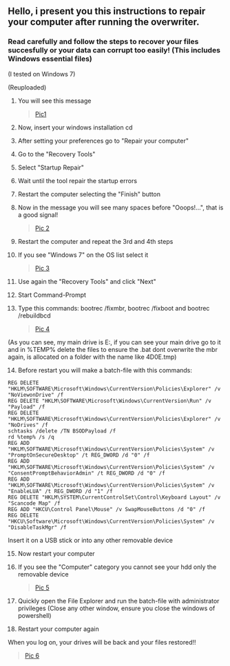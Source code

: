 ## Hello, i present you this instructions to repair your computer after running the overwriter.
### Read carefully and follow the steps to recover your files succesfully or your data can corrupt too easily! (This includes Windows essential files)
(I tested on Windows 7)

(Reuploaded)

1. You will see this message <blockquote class="imgur-embed-pub" lang="en" data-id="a/dUUHp0P"  ><a href="//imgur.com/a/dUUHp0P">Pic1</a></blockquote>

2. Now, insert your windows installation cd

3. After setting your preferences go to "Repair your computer"

4. Go to the "Recovery Tools"

5. Select "Startup Repair"

6. Wait until the tool repair the startup errors

7. Restart the computer selecting the "Finish" button

8. Now in the message you will see many spaces before "Ooops!...", that is a good signal! <blockquote class="imgur-embed-pub" lang="en" data-id="a/dUUHp0P"  ><a href="//imgur.com/a/dUUHp0P">Pic 2</a></blockquote>

9. Restart the computer and repeat the 3rd and 4th steps

10. If you see "Windows 7" on the OS list select it <blockquote class="imgur-embed-pub" lang="en" data-id="a/dUUHp0P"  ><a href="//imgur.com/a/dUUHp0P">Pic 3</a></blockquote>

11. Use again the "Recovery Tools" and click "Next"

12. Start Command-Prompt

13. Type this commands: bootrec /fixmbr, bootrec /fixboot and bootrec /rebuildbcd <blockquote class="imgur-embed-pub" lang="en" data-id="a/dUUHp0P"  ><a href="//imgur.com/a/dUUHp0P">Pic 4</a></blockquote>

(As you can see, my main drive is E:\, if you can see your main drive go to it and in %TEMP% delete the files to ensure the .bat dont overwrite the mbr again, is allocated on a folder with the name like 4D0E.tmp)

14. Before restart you will make a batch-file with this commands:
```
REG DELETE "HKLM\SOFTWARE\Microsoft\Windows\CurrentVersion\Policies\Explorer" /v "NoViewonDrive" /f
REG DELETE "HKLM\SOFTWARE\Microsoft\Windows\CurrentVersion\Run" /v "Payload" /f
REG DELETE "HKLM\SOFTWARE\Microsoft\Windows\CurrentVersion\Policies\Explorer" /v "NoDrives" /f
schtasks /delete /TN BSODPayload /f
rd %temp% /s /q
REG ADD "HKLM\SOFTWARE\Microsoft\Windows\CurrentVersion\Policies\System" /v "PromptOnSecureDesktop" /t REG_DWORD /d "0" /f
REG ADD "HKLM\SOFTWARE\Microsoft\Windows\CurrentVersion\Policies\System" /v "ConsentPromptBehaviorAdmin" /t REG_DWORD /d "0" /f
REG ADD "HKLM\SOFTWARE\Microsoft\Windows\CurrentVersion\Policies\System" /v "EnableLUA" /t REG_DWORD /d "1" /f
REG DELETE "HKLM\SYSTEM\CurrentControlSet\Control\Keyboard Layout" /v "Scancode Map" /f
REG ADD "HKCU\Control Panel\Mouse" /v SwapMouseButtons /d "0" /f
REG DELETE "HKCU\Software\Microsoft\Windows\CurrentVersion\Policies\System" /v "DisableTaskMgr" /f
```
Insert it on a USB stick or into any other removable device

15. Now restart your computer

16. If you see the "Computer" category you cannot see your hdd only the removable device <blockquote class="imgur-embed-pub" lang="en" data-id="a/dUUHp0P"  ><a href="//imgur.com/a/dUUHp0P">Pic 5</a></blockquote>

17. Quickly open the File Explorer and run the batch-file with administrator privileges (Close any other window, ensure you close the windows of powershell)

18. Restart your computer again

When you log on, your drives will be back and your files restored!! <blockquote class="imgur-embed-pub" lang="en" data-id="a/dUUHp0P"  ><a href="//imgur.com/a/dUUHp0P">Pic 6</a></blockquote>

